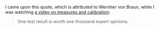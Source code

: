 I came upon this quote, which is attributed to Wernher von Braun, while I was
watching [a video on measures and calibration](https://youtu.be/_k9egfWvb7Y):

> One test result is worth one thousand expert opinions.
